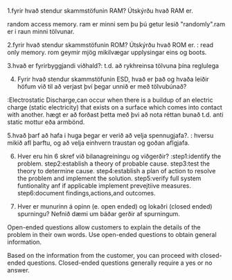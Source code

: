1.fyrir hvað stendur skammstöfunin RAM? Útskýrðu hvað RAM er.

random access memory. ram er minni sem þu þú getur lesið "randomly".ram er i raun minni tölvunar.




2.fyrir hvað stendur skammstöfunin ROM? Útskýrðu hvað ROM er.
: read only memory. rom geymir mjög mikilvægar upplysingar eins og boots.



3.hvað er fyrirbyggjandi viðhald?:
t.d. að rykhreinsa tölvuna þína reglulega


4. Fyrir hvað stendur skammstöfunin ESD, hvað er það og hvaða leiðir höfum við til að
verjast því þegar unnið er með tölvubúnað?

:Electrostatic Discharge,can occur when there is a buildup of an electric charge (static electricity) that exists on a surface which comes into contact with another.
hægt er að forðast þetta með þvi að nota réttan bunað t.d.  anti static mottur eða armbönd.

5.hvað þarf að hafa i huga þegar er verið að velja spennugjafa?.
: hversu mikið afl þarftu,  og að velja einhvern traustan og goðan aflgjafa.

6. Hver eru hin 6 skref við bilanagreiningu og viðgerðir?
:step1:identify the problem.
step2:establish a theory of probable cause.
step3:test the theory to determine cause.
step4:establish a plan of action to resolve the problem and implement the solution.
step5:verify full system funtionality anf if applicable implement prevejtiive measures.
step6:document findings,actions,and outcomes.



7. Hver er munurinn á opinn (e. open ended) og lokaðri (closed ended) spurningu?
Nefnið dæmi um báðar gerðir af spurningum.

Open-ended questions allow customers to explain the details of the problem in their own words. Use open-ended questions to obtain general information.


Based on the information from the customer, you can proceed with closed-ended questions. Closed-ended questions generally require a yes or no answer.










































